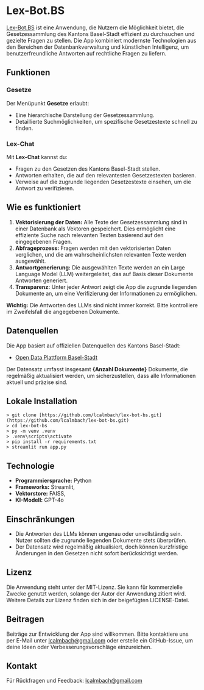 # Lex-Bot.BS

[Lex-Bot.BS](https://lex-bot-bs.streamlit.app/) ist eine Anwendung, die Nutzern die Möglichkeit bietet, die Gesetzessammlung des Kantons Basel-Stadt effizient zu durchsuchen und gezielte Fragen zu stellen. Die App kombiniert modernste Technologien aus den Bereichen der Datenbankverwaltung und künstlichen Intelligenz, um benutzerfreundliche Antworten auf rechtliche Fragen zu liefern.

## Funktionen

### Gesetze

Der Menüpunkt **Gesetze** erlaubt:

- Eine hierarchische Darstellung der Gesetzessammlung.
- Detaillierte Suchmöglichkeiten, um spezifische Gesetzestexte schnell zu finden.

### Lex-Chat

Mit **Lex-Chat** kannst du:

- Fragen zu den Gesetzen des Kantons Basel-Stadt stellen.
- Antworten erhalten, die auf den relevantesten Gesetzestexten basieren.
- Verweise auf die zugrunde liegenden Gesetzestexte einsehen, um die Antwort zu verifizieren.

## Wie es funktioniert

1. **Vektorisierung der Daten:** Alle Texte der Gesetzessammlung sind in einer Datenbank als Vektoren gespeichert. Dies ermöglicht eine effiziente Suche nach relevanten Texten basierend auf den eingegebenen Fragen.
2. **Abfrageprozess:** Fragen werden mit den vektorisierten Daten verglichen, und die am wahrscheinlichsten relevanten Texte werden ausgewählt.
3. **Antwortgenerierung:** Die ausgewählten Texte werden an ein Large Language Model (LLM) weitergeleitet, das auf Basis dieser Dokumente Antworten generiert.
4. **Transparenz:** Unter jeder Antwort zeigt die App die zugrunde liegenden Dokumente an, um eine Verifizierung der Informationen zu ermöglichen.

**Wichtig:** Die Antworten des LLMs sind nicht immer korrekt. Bitte kontrolliere im Zweifelsfall die angegebenen Dokumente.

## Datenquellen

Die App basiert auf offiziellen Datenquellen des Kantons Basel-Stadt:
- [Open Data Plattform Basel-Stadt](https://data.bs.ch/)

Der Datensatz umfasst insgesamt **{Anzahl Dokumente}** Dokumente, die regelmäßig aktualisiert werden, um sicherzustellen, dass alle Informationen aktuell und präzise sind.

## Lokale Installation

```
> git clone [https://github.com/lcalmbach/lex-bot-bs.git](https://github.com/lcalmbach/lex-bot-bs.git)
> cd lex-bot-bs
> py -m venv .venv
> .venv\scripts\activate
> pip install -r requirements.txt
> streamlit run app.py
```

## Technologie

- **Programmiersprache:** Python
- **Frameworks:** Streamlit, 
- **Vektorstore:** FAISS,
- **KI-Modell:** GPT-4o

## Einschränkungen

- Die Antworten des LLMs können ungenau oder unvollständig sein. Nutzer sollten die zugrunde liegenden Dokumente stets überprüfen.
- Der Datensatz wird regelmäßig aktualisiert, doch können kurzfristige Änderungen in den Gesetzen nicht sofort berücksichtigt werden.

## Lizenz

Die Anwendung steht unter der MIT-Lizenz. Sie kann für kommerzielle Zwecke genutzt werden, solange der Autor der Anwendung zitiert wird. Weitere Details zur Lizenz finden sich in der beigefügten LICENSE-Datei.

## Beitragen

Beiträge zur Entwicklung der App sind willkommen. Bitte kontaktiere uns per E-Mail unter lcalmbach@gmail.com oder erstelle ein GitHub-Issue, um deine Ideen oder Verbesserungsvorschläge einzureichen.

## Kontakt

Für Rückfragen und Feedback: lcalmbach@gmail.com
